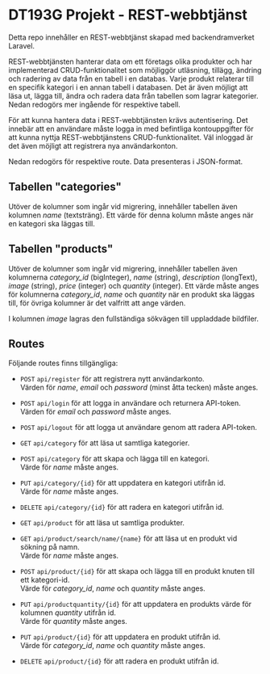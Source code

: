 # DT193G Projekt - REST-webbtjänst
Detta repo innehåller en REST-webbtjänst skapad med backendramverket Laravel.

REST-webbtjänsten hanterar data om ett företags olika produkter och har implementerad CRUD-funktionalitet som möjliggör utläsning, tillägg, ändring och radering av data från en tabell i en databas. Varje produkt relaterar till en specifik kategori i en annan tabell i databasen. Det är även möjligt att läsa ut, lägga till, ändra och radera data från tabellen som lagrar kategorier. Nedan redogörs mer ingående för respektive tabell.

För att kunna hantera data i REST-webbtjänsten krävs autentisering. Det innebär att en användare måste logga in med befintliga kontouppgifter för att kunna nyttja REST-webbtjänstens CRUD-funktionalitet. Väl inloggad är det även möjligt att registrera nya användarkonton.

Nedan redogörs för respektive route. Data presenteras i JSON-format.

## Tabellen "categories"
Utöver de kolumner som ingår vid migrering, innehåller tabellen även kolumnen *name* (textsträng). Ett värde för denna kolumn måste anges när en kategori ska läggas till.

## Tabellen "products"
Utöver de kolumner som ingår vid migrering, innehåller tabellen även kolumnerna *category_id* (bigInteger), *name* (string), *description* (longText), *image* (string), *price* (integer) och *quantity* (integer). Ett värde måste anges för kolumnerna *category_id*, *name* och *quantity* när en produkt ska läggas till, för övriga kolumner är det valfritt att ange värden.

I kolumnen *image* lagras den fullständiga sökvägen till uppladdade bildfiler.

## Routes
Följande routes finns tillgängliga:

* `POST` `api/register` för att registrera nytt användarkonto.  
Värden för *name*, *email* och *password* (minst åtta tecken) måste anges.

* `POST` `api/login` för att logga in användare och returnera API-token.  
Värden för *email* och *password* måste anges.

* `POST` `api/logout` för att logga ut användare genom att radera API-token.

* `GET` `api/category` för att läsa ut samtliga kategorier.

* `POST` `api/category` för att skapa och lägga till en kategori.  
Värde för *name* måste anges.

* `PUT` `api/category/{id}` för att uppdatera en kategori utifrån id.  
Värde för *name* måste anges.

* `DELETE` `api/category/{id}` för att radera en kategori utifrån id.

* `GET` `api/product` för att läsa ut samtliga produkter.

* `GET` `api/product/search/name/{name}` för att läsa ut en produkt vid sökning på namn.  
Värde för *name* måste anges.

* `POST` `api/product/{id}` för att skapa och lägga till en produkt knuten till ett kategori-id.  
Värde för *category_id*, *name* och *quantity* måste anges.

* `PUT` `api/productquantity/{id}` för att uppdatera en produkts värde för kolumnen *quantity* utifrån id.  
Värde för *quantity* måste anges.

* `PUT` `api/product/{id}` för att uppdatera en produkt utifrån id.  
Värde för *category_id*, *name* och *quantity* måste anges.

* `DELETE` `api/product/{id}` för att radera en produkt utifrån id.